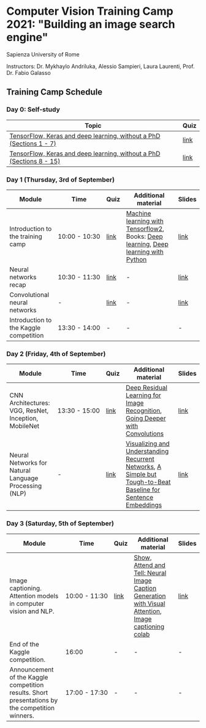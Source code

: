 # Computer Vision Training Camp 2021: "Building an image search engine"
Sapienza University of Rome

Instructors: Dr. Mykhaylo Andriluka, Alessio Sampieri, Laura Laurenti, Prof. Dr. Fabio Galasso

## Training Camp Schedule 

### Day 0: Self-study 

| Topic  | Quiz | 
|--- |--- |
| [TensorFlow, Keras and deep learning, without a PhD (Sections 1 - 7)](https://codelabs.developers.google.com/codelabs/cloud-tensorflow-mnist) | [link](https://forms.gle/85t1ZDoj4t9Xb8zW7) | 
| [TensorFlow, Keras and deep learning, without a PhD (Sections 8 - 15)](https://codelabs.developers.google.com/codelabs/cloud-tensorflow-mnist/#7)| [link](https://forms.gle/YPCmHE3UwNFi5M178) | 



### Day 1 (Thursday, 3rd of September)

| Module | Time | Quiz | Additional material |  Slides  |
|--- |--- | --- | --- |  --- | 
| Introduction to the training camp  |<nobr>10:00 - 10:30</nobr>| [link](https://forms.gle/Ua95AdymnUn1XeJv7) | [Machine learning with Tensorflow2](https://www.tensorflow.org/resources/learn-ml/basics-of-machine-learning), Books: [Deep learning](https://www.deeplearningbook.org/), [Deep learning with Python](https://www.manning.com/books/deep-learning-with-python#toc) | [link](day1_intro.pdf) | 
| Neural networks recap  |<nobr>10:30 - 11:30</nobr>| [link](https://forms.gle/NXnaq7uSWEbHD6w16) | - | [link](day1_intro_nn.pdf) | 
| Convolutional neural networks | - | [link](https://forms.gle/BYMB2NEycXRvBZx56) | - | [link](day1_cnn.pdf) | 
| Introduction to the Kaggle competition |<nobr>13:30 - 14:00</nobr>| - | - | - | 


### Day 2 (Friday, 4th of September)

| Module | Time | Quiz | Additional material |  Slides  |
|--- |--- | --- | --- |  --- | 
| CNN Architectures: VGG, ResNet, Inception, MobileNet | <nobr>13:30 - 15:00</nobr> | [link](https://forms.gle/vJpdL42iuoshXAjG9) | [Deep Residual Learning for Image Recognition](https://arxiv.org/abs/1512.03385), [Going Deeper with Convolutions](https://arxiv.org/abs/1409.4842) | [link](day2_cnn_arch.pdf) | 
| Neural Networks for Natural Language Processing (NLP) | - | [link](https://forms.gle/T9khWj5hnFNnCH2s7) | [Visualizing and Understanding Recurrent Networks](https://arxiv.org/pdf/1506.02078.pdf), [A Simple but Tough-to-Beat Baseline for Sentence Embeddings](https://openreview.net/forum?id=SyK00v5xx)  | [link](day2_nlp.pdf) | 

### Day 3 (Saturday, 5th of September)

| Module | Time | Quiz | Additional material |  Slides |
|--- |--- | --- | --- |  --- | 
| Image captioning. Attention models in computer vision and NLP. |<nobr>10:00 - 11:30</nobr>| [link](https://forms.gle/UdfzifCmfKr9wHZm6) | [Show, Attend and Tell: Neural Image Caption Generation with Visual Attention](https://arxiv.org/abs/1502.03044), [Image captioning colab](https://colab.sandbox.google.com/github/tensorflow/docs/blob/master/site/en/tutorials/text/image_captioning.ipynb) | [link](day3_gru_attention.pdf)| 
| End of the Kaggle competition. | 16:00  | - | - | - | 
| Announcement of the Kaggle competition results. Short presentations by the competition winners. |<nobr>17:00 - 17:30</nobr>| - | - | - | 
